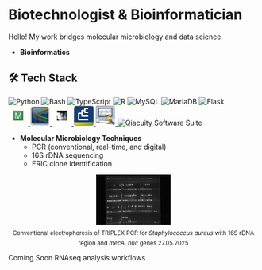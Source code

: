 # Biotechnologist & Bioinformatician
Hello! My work bridges molecular microbiology and data science.

- **Bioinformatics**
## 🛠️ Tech Stack

<p align="left">
  <!-- Programming Languages -->
  <img src="https://cdn.jsdelivr.net/gh/devicons/devicon/icons/python/python-original.svg" alt="Python" width="40" />
  <img src="https://cdn.jsdelivr.net/gh/devicons/devicon/icons/bash/bash-original.svg" alt="Bash" width="40" />
  <img src="https://cdn.jsdelivr.net/gh/devicons/devicon/icons/typescript/typescript-original.svg" alt="TypeScript" width="40" />
<img src="https://cdn.jsdelivr.net/gh/devicons/devicon/icons/r/r-original.svg" alt="R" width="40" />

  <img src="https://cdn.jsdelivr.net/gh/devicons/devicon/icons/mysql/mysql-original.svg" alt="MySQL" width="40" />
  <img src="https://cdn.jsdelivr.net/gh/devicons/devicon/icons/mariadb/mariadb-original.svg" alt="MariaDB" width="40" />

  <img src="https://cdn.jsdelivr.net/gh/devicons/devicon/icons/flask/flask-original.svg" alt="Flask" width="40" />

</br>

<a href="https://www.megasoftware.net/" target="_blank">
<img src="Mega.jpg" alt="MEGA" width="40"/>
</a>

<a href="https://technelysium.com.au/wp/chromas/">  
<img src="Chromas.jpg" alt="Chromas" width="40" />
</a>

<a href="http://tree.bio.ed.ac.uk/software/Figtree/">
<img src="Figtree.jpg" alt="FigTree" width="40" />
</a>

<a href="https://www.bockytech.com.tw/PDF-File/bn_brochure.pdf">
<img src="Bionumerics.jpg" alt="BIONUMERICS" width="40" />
</a>

<a href="https://digitalworldbiology.com/FinchTV">
<img src="FinchTV.jpg" alt="FinchTV" width="40" />
</a>

<img src="assets/qiacuity.png" alt="Qiacuity Software Suite" width="60" />


- **Molecular Microbiology Techniques**
  - PCR (conventional, real-time, and digital)
  - 16S rDNA sequencing
  - ERIC clone identification
   
<p align="center">
  <img src="TRIPLEX POBÓR X 3 PŁYTKA 27.05.2025.jpg" alt="TRIPLEX PCR with 16S rDNA region and <i>mecA</i>, <i>nuc</i> genes  27.05.2025" width="150"/><br/>
  <sub>Conventional electrophoresis of TRIPLEX PCR for <i>Staphylococcus aureus</i> with 16S rDNA region and <i>mecA</i>, <i>nuc</i> genes  27.05.2025</sub>
</p>

<h>Coming Soon</h>
RNAseq analysis workflows
